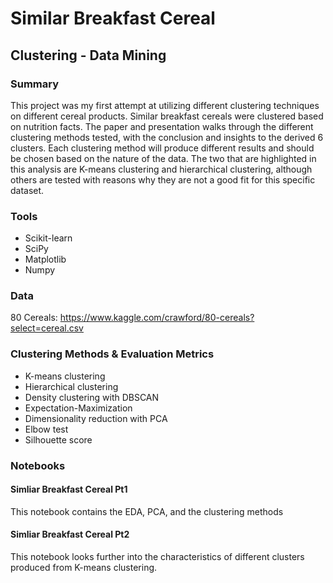 # Similar Breakfast Cereal

## Clustering - Data Mining

### Summary
This project was my first attempt at utilizing different clustering techniques on different cereal products. Similar breakfast cereals were clustered based on nutrition facts. The paper and presentation walks through the different clustering methods tested, with the conclusion and insights to the derived 6 clusters. Each clustering method will produce different results and should be chosen based on the nature of the data. The two that are highlighted in this analysis are K-means clustering and hierarchical clustering, although others are tested with reasons why they are not a good fit for this specific dataset.

### Tools
* Scikit-learn
* SciPy
* Matplotlib
* Numpy

### Data
80 Cereals: https://www.kaggle.com/crawford/80-cereals?select=cereal.csv

### Clustering Methods & Evaluation Metrics
* K-means clustering
* Hierarchical clustering
* Density clustering with DBSCAN
* Expectation-Maximization
* Dimensionality reduction with PCA
* Elbow test
* Silhouette score

### Notebooks
#### Simliar Breakfast Cereal Pt1
This notebook contains the EDA, PCA, and the clustering methods

#### Simliar Breakfast Cereal Pt2
This notebook looks further into the characteristics of different clusters produced from K-means clustering.
